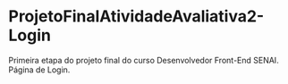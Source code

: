 # ProjetoFinalAtividadeAvaliativa2-Login
 Primeira etapa do projeto final do curso Desenvolvedor Front-End SENAI. Página de Login.
